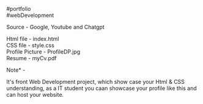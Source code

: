 #portfolio <br>
#webDevelopment <br>

Source - Google, Youtube and Chatgpt <br>

Html file - index.html <br>
CSS file - style.css <br>
Profile Picture - ProfileDP.jpg <br>
Resume - myCv.pdf <br>

Note* - <br>

It's front Web Development project, which show case your Html & CSS understanding,
as a IT student you caan showcase your profile like this and can host your website.
